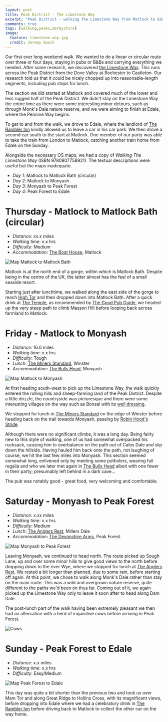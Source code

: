 ```yaml
---
layout: post
title: Peak District - The Limestone Way
excerpt: "Peak District - walking the Limestone Way from Matlock to Edale"
comments: true
tags: [walking,peaks,derbyshire]
image:
  feature: limestone-way.jpg
  credit: Jeremy Gooch
---
```


Our first ever long weekend walk.  We wanted to do a linear or circular route over three or four days, staying in pubs or B&Bs and carrying everything we needed.  After some research, we discovered [the Limestone Way].  This runs across the Peak District from the Dove Valley at Rochester to Castleton.  Our research told us that it could be nicely chopped up into reasonable-length segments, including pub stops for lunch.

The section we did started at Matlock and covered much of the lower and less rugged half of the Peak District.  We didn't stay on the Limestone Way the entire time as there were some interesting minor detours, such as through Monk's Dale nature reserve, and we were aiming to finish at Edale, where the Pennine Way begins.

To get to and from the walk, we drove to Edale, where the landlord of [The Rambler Inn] kindly allowed us to leave a car in his car park.  We then drove a second car south to the start at Matlock.  One member of our party was able to take the train from London to Matlock, catching another train home from Edale on the Sunday.

Alongside the necessary OS maps, we had a copy of *Walking The Limestone Way* (ISBN 9780907758921).  The textual descriptions were useful but the maps inadequate.

- *Day 1*: Matlock to Matlock Bath (circular)
- *Day 2*: Matlock to Monyash
- *Day 3*: Monyash to Peak Forest
- *Day 4*: Peak Forest to Edale


# Thursday - Matlock to Matlock Bath (circular)

- *Distance*: xx.x miles
- *Walking time*: x.x hrs
- *Difficulty*: Medium
- *Accommodation*: [The Boat House], Matlock

![Map Matlock to Matlock Bath](/images/map-matlock-matlock-bath.png)

Matlock is at the north end of a gorge, within which is Matlock Bath.  Despite being in the centre of the UK, the latter almost has the feel of a small seaside resort.

Starting just after lunchtime, we walked along the east side of the gorge to reach [High Tor] and then dropped down into Matlock Bath.  After a quick drink at [The Temple], as recommended by [The Good Pub Guide], we headed up the very steep path to climb Masson Hill before looping back across farmland to Matlock.


# Friday - Matlock to Monyash

- *Distance*: 16.0 miles
- *Walking time*: x.x hrs
- *Difficulty*: Tough
- *Lunch*: [The Miners Standard], Winster
- *Accommodation*: [The Bulls Head], Monyash

![Map Matlock to Monyash](/images/map-matlock-monyash.png)

At first heading south-west to pick up the Limestone Way, the walk quickly entered the rolling hills and sheep-farming land of the Peak District.  Despite a little drizzle, the countryside was picturesque and there were some interesting villages on the way such as Bonsal with its [well dressing].

We stopped for lunch in [The Miners Standard] on the edge of Winster before heading back on the trail towards Monyash, passing by [Robin Hood's Stride].

Although there were no significant climbs, it was a long day.  Being fairly new to this style of walking, one of us had somewhat overpacked his rucksack, causing him to overbalance on the path out of Cales Dale and slip down the hillside.  Having hauled him back onto the path, not laughing of course, we hit the last few miles into Monyash.  This section seemed somewhat long, enlivened only by meeting some potholers, wearing full regalia and who we later met again in [The Bulls Head] albeit with one fewer in their party; presumably left behind in a dark cave...

The pub was notably good - great food, very welcoming and comfortable.


# Saturday - Monyash to Peak Forest

- *Distance*: x.xx miles
- *Walking time*: x.x hrs
- *Difficulty*: Medium
- *Lunch*: [The Anglers Rest], Millers Dale
- *Accommodation*: [The Devonshire Arms], Peak Forest

![Map Monyash to Peak Forest](/images/map-monyash-peak-forest.png)

Leaving Monyash, we continued to head north.  The route picked up Sough Lane, up and over some minor hills to give good views to the north before dropping down to the river Wye, where we stopped for lunch at [The Anglers Rest].  We rested a bit longer than planned, due to some rain, before starting off again.  At this point, we chose to walk along Monk's Dale rather than stay on the main route.  This was a wild and overgrown nature reserve, quite different to the paths we'd been on thus far.  Coming out of it, we again picked up the Limestone Way only to leave it soon after to head along Dam Dale.

The post-lunch part of the walk having been extremely pleasant we then had an altercation with a herd of inquisitive cows before arriving in Peak Forest.

![Cows](/images/derbyshire-cows.jpg)



# Sunday - Peak Forest to Edale

- *Distance*: x.x miles
- *Walking time*: x.x hrs
- *Difficulty*: Easy/Medium

![Map Peak Forest to Edale](/images/map-peak-forest-edale.png)

This day was quite a bit shorter than the previous two and took us over Mam Tor and along Great Ridge to Hollins Cross, with its magnificent views, before dropping into Edale where we had a celebratory drink in [The Rambler Inn] before driving back to Matlock to collect the other car on the way home.



[The Limestone Way]: https://www.ldwa.org.uk/ldp/members/show_path.php?path_name=Limestone+Way
[The Rambler Inn]: http://theramblerinn.com/
[The Boat House]: http://www.theboathousematlock.co.uk/
[High Tor]: http://www.peakdistrictinformation.com/visits/hightor.php
[The Temple]: http://templelodge.co.uk/
[The Good Pub Guide]: http://www.thegoodpubguide.co.uk/
[well dressing]: http://www.welldressing.com/extra.php
[The Miners Standard]: http://theminersstandard.com/
[Robin Hood's Stride]: https://en.wikipedia.org/wiki/Robin_Hood%27s_Stride
[The Bulls Head]: http://www.thebullsheadmonyash.co.uk/
[The Anglers Rest]: http://www.theanglersrest.co.uk/
[The Devonshire Arms]: http://devarms.co.uk/
